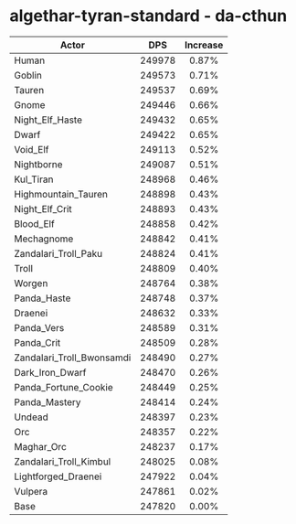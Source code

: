 # algethar-tyran-standard - da-cthun
| Actor | DPS | Increase |
|---|:---:|:---:|
|Human|249978|0.87%|
|Goblin|249573|0.71%|
|Tauren|249537|0.69%|
|Gnome|249446|0.66%|
|Night_Elf_Haste|249432|0.65%|
|Dwarf|249422|0.65%|
|Void_Elf|249113|0.52%|
|Nightborne|249087|0.51%|
|Kul_Tiran|248968|0.46%|
|Highmountain_Tauren|248898|0.43%|
|Night_Elf_Crit|248893|0.43%|
|Blood_Elf|248858|0.42%|
|Mechagnome|248842|0.41%|
|Zandalari_Troll_Paku|248824|0.41%|
|Troll|248809|0.40%|
|Worgen|248764|0.38%|
|Panda_Haste|248748|0.37%|
|Draenei|248632|0.33%|
|Panda_Vers|248589|0.31%|
|Panda_Crit|248509|0.28%|
|Zandalari_Troll_Bwonsamdi|248490|0.27%|
|Dark_Iron_Dwarf|248470|0.26%|
|Panda_Fortune_Cookie|248449|0.25%|
|Panda_Mastery|248414|0.24%|
|Undead|248397|0.23%|
|Orc|248357|0.22%|
|Maghar_Orc|248237|0.17%|
|Zandalari_Troll_Kimbul|248025|0.08%|
|Lightforged_Draenei|247922|0.04%|
|Vulpera|247861|0.02%|
|Base|247820|0.00%|

